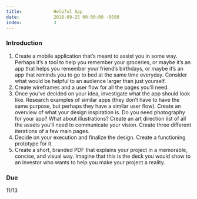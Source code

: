 ```yaml
---
title:            Helpful App
date:             2018-09-25 00:00:00 -0500
index:            3
---
```



### Introduction

1. Create a mobile application that’s meant to assist you in some way. Perhaps it’s a tool to help you remember your groceries, or maybe it’s an app that helps you remember your friend’s birthdays, or maybe it’s an app that reminds you to go to bed at the same time everyday. Consider what would be helpful to an audience larger than just yourself.
2. Create wireframes and a user flow for all the pages you’ll need.
3. Once you’ve decided on your idea, investigate what the app should look like. Research examples of similar apps (they don’t have to have the same purpose, but perhaps they have a similar user flow). Create an overview of what your design inspiration is. Do you need photography for your app? What about illustrations? Create an art direction list of all the assets you’ll need to communicate your vision. Create three different iterations of a few main pages.
4. Decide on your execution and finalize the design. Create a functioning prototype for it.
5. Create a short, branded PDF that explains your project in a memorable, concise, and visual way. Imagine that this is the deck you would show to an investor who wants to help you make your project a reality.



### Due
11/13
